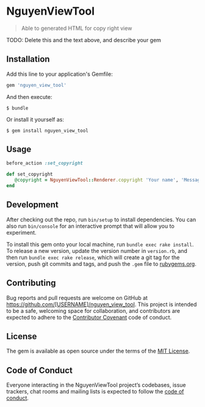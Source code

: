 # NguyenViewTool

> Able to generated HTML for copy right view

TODO: Delete this and the text above, and describe your gem

## Installation

Add this line to your application's Gemfile:

```ruby
gem 'nguyen_view_tool'
```

And then execute:

    $ bundle

Or install it yourself as:

    $ gem install nguyen_view_tool

## Usage

```ruby
before_action :set_copyright

def set_copyright
   @copyright = NguyenViewTool::Renderer.copyright 'Your name', 'Message'
end
```
## Development

After checking out the repo, run `bin/setup` to install dependencies. You can also run `bin/console` for an interactive prompt that will allow you to experiment.

To install this gem onto your local machine, run `bundle exec rake install`. To release a new version, update the version number in `version.rb`, and then run `bundle exec rake release`, which will create a git tag for the version, push git commits and tags, and push the `.gem` file to [rubygems.org](https://rubygems.org).

## Contributing

Bug reports and pull requests are welcome on GitHub at https://github.com/[USERNAME]/nguyen_view_tool. This project is intended to be a safe, welcoming space for collaboration, and contributors are expected to adhere to the [Contributor Covenant](http://contributor-covenant.org) code of conduct.

## License

The gem is available as open source under the terms of the [MIT License](http://opensource.org/licenses/MIT).

## Code of Conduct

Everyone interacting in the NguyenViewTool project’s codebases, issue trackers, chat rooms and mailing lists is expected to follow the [code of conduct](https://github.com/[USERNAME]/nguyen_view_tool/blob/master/CODE_OF_CONDUCT.md).
